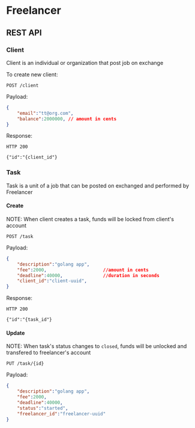 # Freelancer

## REST API

### Client

Client is an individual or organization that post job on exchange

To create new client:

```HTTP
POST /client
```

Payload:

```JSON
{
    "email":"tt@org.com",
    "balance":2000000, // amount in cents
}
```

Response:

```HTTP
HTTP 200

{"id":"{client_id"}
```

### Task

Task is a unit of a job that can be posted on exchanged and performed by Freelancer

#### Create

NOTE: When client creates a task, funds will be locked from client's account

```HTTP
POST /task
```

Payload:

```JSON
{
    "description":"golang app",
    "fee":2000,                     //amount in cents
    "deadline":40000,               //duration in seconds
    "client_id":"client-uuid",
}
```

Response:

```HTTP
HTTP 200

{"id":"{task_id"}
```

#### Update

NOTE: When task's status changes to `closed`, funds will be unlocked and transfered to freelancer's account

```HTTP
PUT /task/{id}
```

Payload:

```JSON
{
    "description":"golang app",
    "fee":2000,
    "deadline":40000,
    "status":"started",
    "freelancer_id":"freelancer-uuid"
}
```